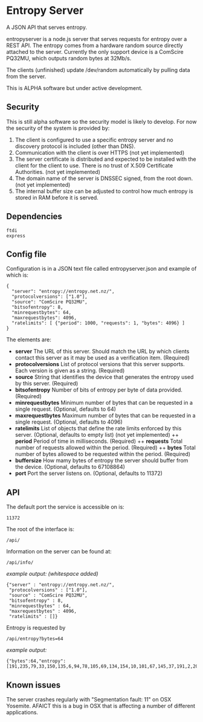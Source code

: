 # Entropy Server

A JSON API that serves entropy.

entropyserver is a node.js server that serves requests for entropy over a REST API.  The entropy comes from a hardware random source directly attached to the server.  Currently the only support device is a ComScire PQ32MU, which outputs random bytes at 32Mb/s.

The clients (unfinished) update /dev/random automatically by pulling data from the server.

This is ALPHA software but under active development.

## Security

This is still alpha software so the security model is likely to develop.  For now the security of the system is provided by:

1. The client is configured to use a specific entropy server and no discovery protocol is included (other than DNS).
1. Communication with the client is over HTTPS (not yet implemented)
1. The server certificate is distributed and expected to be installed with the client for the client to use.  There is no trust of X.509 Certificate Authorities. (not yet implemented)
1. The domain name of the server is DNSSEC signed, from the root down.(not yet implemented)
1. The internal buffer size can be adjusted to control how much entropy is stored in RAM before it is served.

## Dependencies

	ftdi
	express

## Config file

Configuration is in a JSON text file called entropyserver.json and example of which is:

    {
      "server": "entropy://entropy.net.nz/",
      "protocolversions": ["1.0"],
      "source": "ComScire PQ32MU",
      "bitsofentropy": 8,
      "minrequestbytes": 64,
      "maxrequestbytes": 4096,
      "ratelimits": [ {"period": 1000, "requests": 1, "bytes": 4096} ]
    }

The elements are:

+ **server** The URL of this server.  Should match the URL by which clients contact this server as it may be used as a verification item. (Required)
+ **protocolversions** List of protocol versions that this server supports.  Each version is given as a string. (Required)
+ **source** String that identifies the device that generates the entropy used by this server. (Required)
+ **bitsofentropy** Number of bits of entropy per byte of data provided. (Required)
+ **minrequestbytes** Minimum number of bytes that can be requested in a single request. (Optional, defaults to 64)
+ **maxrequestbytes** Maximum number of bytes that can be requested in a single request. (Optional, defaults to 4096)
+ **ratelimits** List of objects that define the rate limits enforced by this server.  (Optional, defaults to empty list) (not yet implemented)
++ **period** Period of time in milliseconds. (Required)
++ **requests** Total number of requests allowed within the period. (Required)
++ **bytes** Total number of bytes allowed to be requested within the period. (Required)
+ **buffersize**  How mamy bytes of entropy the server should buffer from the device. (Optional, defaults to 67108864)
+ **port** Port the server listens on.  (Optional, defaults to 11372)

## API

The default port the service is accessible on is:

    11372

The root of the interface is:

    /api/

Information on the server can be found at:

    /api/info/

_example output: (whitespace added)_

    {"server" : "entropy://entropy.net.nz/",
     "protocolversions" : ["1.0"],
     "source" : "ComScire PQ32MU",
     "bitsofentropy" : 8,
     "minrequestbytes" : 64,
     "maxrequestbytes" : 4096,
     "ratelimits" : []}

Entropy is requested by 

	/api/entropy?bytes=64

_example output:_

    {"bytes":64,"entropy":[191,235,79,33,150,135,6,94,78,105,69,134,154,10,101,67,145,37,191,2,202,69,4,166,16,229,182,132,178,61,222,82,135,146,124,195,2,43,61,196,108,243,223,75,107,20,135,162,29,253,44,72,102,224,89,69,173,20,187,174,201,25,183,21]}

## Known issues

The server crashes regularly with "Segmentation fault: 11" on OSX Yosemite.  AFAICT this is a bug in OSX that is affecting a number of different applications.
